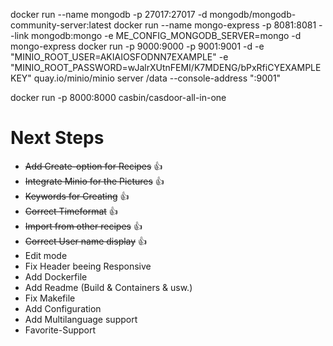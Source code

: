 docker run --name mongodb -p 27017:27017 -d mongodb/mongodb-community-server:latest
docker run --name mongo-express -p 8081:8081 --link mongodb:mongo -e ME_CONFIG_MONGODB_SERVER=mongo -d mongo-express
docker run -p 9000:9000 -p 9001:9001 -d -e "MINIO_ROOT_USER=AKIAIOSFODNN7EXAMPLE" -e "MINIO_ROOT_PASSWORD=wJalrXUtnFEMI/K7MDENG/bPxRfiCYEXAMPLEKEY" quay.io/minio/minio server /data --console-address ":9001"

docker run -p 8000:8000 casbin/casdoor-all-in-one         





# Next Steps

* ~~Add Create-option for Recipes~~ 👍
* ~~Integrate Minio for the Pictures~~ 👍
* ~~Keywords for Creating~~ 👍
* ~~Correct Timeformat~~ 👍
* ~~Import from other recipes~~ 👍
* ~~Correct User name display~~ 👍
* Edit mode
* Fix Header beeing Responsive
* Add Dockerfile
* Add Readme (Build & Containers & usw.)
* Fix Makefile
* Add Configuration
* Add Multilanguage support
* Favorite-Support